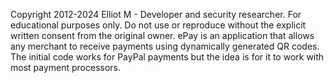 Copyright 2012-2024 Elliot M - Developer and security researcher.
For educational purposes only. Do not use or reproduce without the explicit written consent from the original owner.
ePay is an application that allows any merchant to receive payments using dynamically generated QR codes. The initial code works for PayPal payments but the idea is for it to work with most payment processors.

